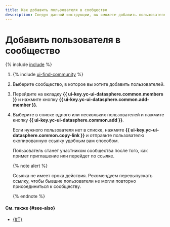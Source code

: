 ```yaml
---
title: Как добавить пользователя в сообщество
description: Следуя данной инструкции, вы сможете добавить пользователя в сообщество.
---
```


# Добавить пользователя в сообщество

{% include [include](../../../_includes/datasphere/organization-users.md) %}

1. {% include [ui-find-community](../../../_includes/datasphere/ui-find-community.md) %}
1. Выберите сообщество, в которое вы хотите добавить пользователей.
1. Перейдите на вкладку **{{ ui-key.yc-ui-datasphere.common.members }}** и нажмите кнопку **{{ ui-key.yc-ui-datasphere.common.add-member }}**.
1. Выберите в списке одного или нескольких пользователей и нажмите кнопку **{{ ui-key.yc-ui-datasphere.common.add }}**.

   Если нужного пользователя нет в списке, нажмите **{{ ui-key.yc-ui-datasphere.common.copy-link }}** и отправьте пользователю скопированную ссылку удобным вам способом.

   Пользователь станет участником сообщества после того, как примет приглашение или перейдет по ссылке.

   {% note alert %}

   Ссылка не имеет срока действия. Рекомендуем перевыпускать ссылку, чтобы бывшие пользователи не могли повторно присоединиться к сообществу.

   {% endnote %}

#### См. также {#see-also}

* [{#T}](link-channel.md)

